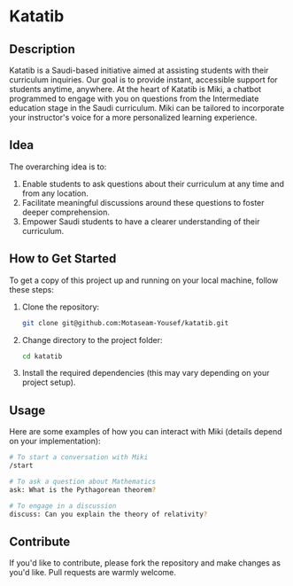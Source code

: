 # Katatib

## Description

Katatib is a Saudi-based initiative aimed at assisting students with their curriculum inquiries. Our goal is to provide instant, accessible support for students anytime, anywhere. At the heart of Katatib is Miki, a chatbot programmed to engage with you on questions from the Intermediate education stage in the Saudi curriculum. Miki can be tailored to incorporate your instructor's voice for a more personalized learning experience.

## Idea

The overarching idea is to:

1. Enable students to ask questions about their curriculum at any time and from any location.
2. Facilitate meaningful discussions around these questions to foster deeper comprehension.
3. Empower Saudi students to have a clearer understanding of their curriculum.

## How to Get Started

To get a copy of this project up and running on your local machine, follow these steps:

1. Clone the repository:
    ```bash
    git clone git@github.com:Motaseam-Yousef/katatib.git
    ```

2. Change directory to the project folder:
    ```bash
    cd katatib
    ```

3. Install the required dependencies (this may vary depending on your project setup).

## Usage

Here are some examples of how you can interact with Miki (details depend on your implementation):

```bash
# To start a conversation with Miki
/start

# To ask a question about Mathematics
ask: What is the Pythagorean theorem?

# To engage in a discussion
discuss: Can you explain the theory of relativity?
```

## Contribute

If you'd like to contribute, please fork the repository and make changes as you'd like. Pull requests are warmly welcome.

